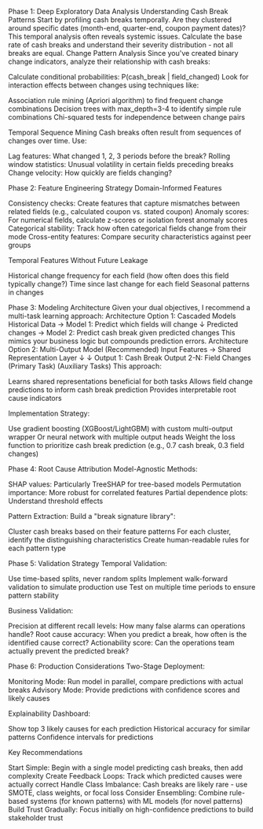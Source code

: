 Phase 1: Deep Exploratory Data Analysis
Understanding Cash Break Patterns
Start by profiling cash breaks temporally. Are they clustered around specific dates (month-end, quarter-end, coupon payment dates)? This temporal analysis often reveals systemic issues. Calculate the base rate of cash breaks and understand their severity distribution - not all breaks are equal.
Change Pattern Analysis
Since you've created binary change indicators, analyze their relationship with cash breaks:

Calculate conditional probabilities: P(cash_break | field_changed)
Look for interaction effects between changes using techniques like:

Association rule mining (Apriori algorithm) to find frequent change combinations
Decision trees with max_depth=3-4 to identify simple rule combinations
Chi-squared tests for independence between change pairs



Temporal Sequence Mining
Cash breaks often result from sequences of changes over time. Use:

Lag features: What changed 1, 2, 3 periods before the break?
Rolling window statistics: Unusual volatility in certain fields preceding breaks
Change velocity: How quickly are fields changing?

Phase 2: Feature Engineering Strategy
Domain-Informed Features

Consistency checks: Create features that capture mismatches between related fields (e.g., calculated coupon vs. stated coupon)
Anomaly scores: For numerical fields, calculate z-scores or isolation forest anomaly scores
Categorical stability: Track how often categorical fields change from their mode
Cross-entity features: Compare security characteristics against peer groups

Temporal Features Without Future Leakage

Historical change frequency for each field (how often does this field typically change?)
Time since last change for each field
Seasonal patterns in changes

Phase 3: Modeling Architecture
Given your dual objectives, I recommend a multi-task learning approach:
Architecture Option 1: Cascaded Models
Historical Data → Model 1: Predict which fields will change
                ↓
            Predicted changes → Model 2: Predict cash break given predicted changes
This mimics your business logic but compounds prediction errors.
Architecture Option 2: Multi-Output Model (Recommended)
Input Features → Shared Representation Layer
                ↓                           ↓
        Output 1: Cash Break         Output 2-N: Field Changes
        (Primary Task)                (Auxiliary Tasks)
This approach:

Learns shared representations beneficial for both tasks
Allows field change predictions to inform cash break prediction
Provides interpretable root cause indicators

Implementation Strategy:

Use gradient boosting (XGBoost/LightGBM) with custom multi-output wrapper
Or neural network with multiple output heads
Weight the loss function to prioritize cash break prediction (e.g., 0.7 cash break, 0.3 field changes)

Phase 4: Root Cause Attribution
Model-Agnostic Methods:

SHAP values: Particularly TreeSHAP for tree-based models
Permutation importance: More robust for correlated features
Partial dependence plots: Understand threshold effects

Pattern Extraction:
Build a "break signature library":

Cluster cash breaks based on their feature patterns
For each cluster, identify the distinguishing characteristics
Create human-readable rules for each pattern type

Phase 5: Validation Strategy
Temporal Validation:

Use time-based splits, never random splits
Implement walk-forward validation to simulate production use
Test on multiple time periods to ensure pattern stability

Business Validation:

Precision at different recall levels: How many false alarms can operations handle?
Root cause accuracy: When you predict a break, how often is the identified cause correct?
Actionability score: Can the operations team actually prevent the predicted break?

Phase 6: Production Considerations
Two-Stage Deployment:

Monitoring Mode: Run model in parallel, compare predictions with actual breaks
Advisory Mode: Provide predictions with confidence scores and likely causes

Explainability Dashboard:

Show top 3 likely causes for each prediction
Historical accuracy for similar patterns
Confidence intervals for predictions

Key Recommendations

Start Simple: Begin with a single model predicting cash breaks, then add complexity
Create Feedback Loops: Track which predicted causes were actually correct
Handle Class Imbalance: Cash breaks are likely rare - use SMOTE, class weights, or focal loss
Consider Ensembling: Combine rule-based systems (for known patterns) with ML models (for novel patterns)
Build Trust Gradually: Focus initially on high-confidence predictions to build stakeholder trust
